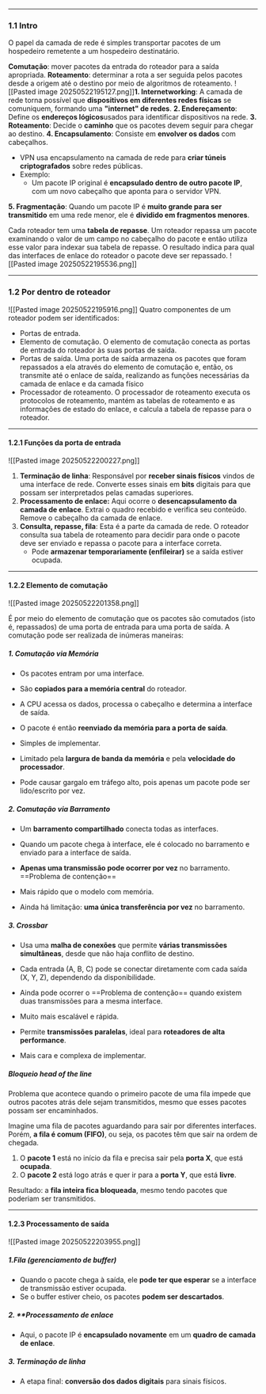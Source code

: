 
---
### **1.1 Intro**
O papel da camada de rede é  simples transportar pacotes de um hospedeiro remetente a um hospedeiro destinatário.  

**Comutação**: mover pacotes da entrada do roteador para a saída apropriada.
**Roteamento**: determinar a rota a ser seguida pelos pacotes desde a origem até o destino por meio de algoritmos de roteamento.
![[Pasted image 20250522195127.png]]**1. Internetworking**: A camada de rede torna possível que **dispositivos em diferentes redes físicas** se comuniquem, formando uma **"internet" de redes**.
**2. Endereçamento**: Define os **endereços lógicos**usados para identificar dispositivos na rede.
**3. Roteamento**: Decide o **caminho** que os pacotes devem seguir para chegar ao destino.
**4. Encapsulamento**: Consiste em **envolver os dados** com cabeçalhos.
- VPN usa encapsulamento na camada de rede para **criar túneis criptografados** sobre redes públicas.
- Exemplo:
    - Um pacote IP original é **encapsulado dentro de outro pacote IP**, com um novo cabeçalho que aponta para o servidor VPN.

**5. Fragmentação**: Quando um pacote IP é **muito grande para ser transmitido** em uma rede menor, ele é **dividido em fragmentos menores**.

Cada roteador tem uma **tabela de repasse**. Um roteador repassa um pacote examinando o valor de um campo no cabeçalho do pacote e então utiliza esse valor para indexar sua tabela de repasse. O resultado indica para qual das interfaces de enlace do roteador o pacote deve ser repassado.
![[Pasted image 20250522195536.png]]

---
### **1.2 Por dentro de roteador**
![[Pasted image 20250522195916.png]]
Quatro componentes de um roteador podem ser identificados: 
- Portas de entrada.
- Elemento de comutação. O elemento de comutação conecta as portas de entrada do roteador às suas portas de saída. 
- Portas de saída. Uma porta de saída armazena os pacotes que foram repassados a ela através do elemento de comutação e, então, os transmite até o enlace de saída, realizando as funções necessárias da camada de enlace e da camada físico
- Processador de roteamento. O processador de roteamento executa os protocolos de roteamento, mantém as tabelas de roteamento e as informações de estado do enlace, e calcula a tabela de repasse para o roteador. 

---
#### **1.2.1 Funções da porta de entrada**
![[Pasted image 20250522200227.png]]
1. **Terminação de linha**: Responsável por **receber sinais físicos** vindos de uma interface de rede. Converte esses sinais em **bits** digitais para que possam ser interpretados pelas camadas superiores.
2. **Processamento de enlace:** Aqui ocorre o **desencapsulamento da camada de enlace**. Extrai o quadro recebido e verifica seu conteúdo. Remove o cabeçalho da camada de enlace.
3. **Consulta, repasse, fila**: Esta é a parte da camada de rede. O roteador consulta sua tabela de roteamento para decidir para onde o pacote deve ser enviado e repassa o pacote para a interface correta.
    - Pode **armazenar temporariamente (enfileirar)** se a saída estiver ocupada.

---
#### **1.2.2 Elemento de comutação**
![[Pasted image 20250522201358.png]]

É por meio do elemento de comutação que os pacotes são comutados (isto é, repassados) de uma porta de entrada para uma porta de saída. A comutação pode ser realizada de inúmeras maneiras:
##### 1. **Comutação via Memória**
- Os pacotes entram por uma interface.
- São **copiados para a memória central** do roteador.
- A CPU acessa os dados, processa o cabeçalho e determina a interface de saída.
- O pacote é então **reenviado da memória para a porta de saída**.

- Simples de implementar.
- Limitado pela **largura de banda da memória** e pela **velocidade do processador**.
- Pode causar gargalo em tráfego alto, pois apenas um pacote pode ser lido/escrito por vez.
##### 2. **Comutação via Barramento**
- Um **barramento compartilhado** conecta todas as interfaces.
- Quando um pacote chega à interface, ele é colocado no barramento e enviado para a interface de saída.
- **Apenas uma transmissão pode ocorrer por vez** no barramento. ==Problema de contenção==

- Mais rápido que o modelo com memória.
- Ainda há limitação: **uma única transferência por vez** no barramento.
##### 3. **Crossbar** 
- Usa uma **malha de conexões** que permite **várias transmissões simultâneas**, desde que não haja conflito de destino.
- Cada entrada (A, B, C) pode se conectar diretamente com cada saída (X, Y, Z), dependendo da disponibilidade.
- Ainda pode ocorrer o ==Problema de contenção== quando existem duas transmissões para a mesma interface.

- Muito mais escalável e rápida.    
- Permite **transmissões paralelas**, ideal para **roteadores de alta performance**.
- Mais cara e complexa de implementar.

##### **Bloqueio head of the line** 
Problema que acontece quando o primeiro pacote de uma fila impede que outros pacotes atrás dele sejam transmitidos, mesmo que esses pacotes possam ser encaminhados.

Imagine uma fila de pacotes aguardando para sair por diferentes interfaces. Porém, **a fila é comum (FIFO)**, ou seja, os pacotes têm que sair na ordem de chegada.
1. O **pacote 1** está no início da fila e precisa sair pela **porta X**, que está **ocupada**.
2. O **pacote 2** está logo atrás e quer ir para a **porta Y**, que está **livre**.

Resultado: a **fila inteira fica bloqueada**, mesmo tendo pacotes que poderiam ser transmitidos.

---
#### **1.2.3 Processamento de saída**
![[Pasted image 20250522203955.png]]
##### 1.**Fila (gerenciamento de buffer)**
- Quando o pacote chega à saída, ele **pode ter que esperar** se a interface de transmissão estiver ocupada.
- Se o buffer estiver cheio, os pacotes **podem ser descartados**.
##### 2. **Processamento de enlace
- Aqui, o pacote IP é **encapsulado novamente** em um **quadro de camada de enlace**.
##### 3. **Terminação de linha**
- A etapa final: **conversão dos dados digitais** para sinais físicos.